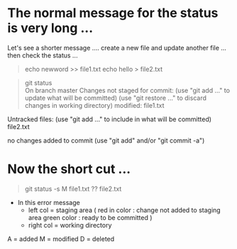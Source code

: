 # The normal message for the status is very long ... 
Let's see a shorter message .... 
create a new file and update another file ... then check the status ... 

> echo newword >> file1.txt 
> echo hello > file2.txt 

> git status  
On branch master
Changes not staged for commit:
  (use "git add <file>..." to update what will be committed)
  (use "git restore <file>..." to discard changes in working directory)
        modified:   file1.txt

Untracked files:
  (use "git add <file>..." to include in what will be committed)
        file2.txt

no changes added to commit (use "git add" and/or "git commit -a")

# Now the short cut ... 
> git status -s 
 M file1.txt
?? file2.txt

- In this error message 
    - left col = staging area (
        red in color : change not added to staging area
        green color : ready to be committed 
        )
    - right col = working directory 

A = added 
M = modified 
D = deleted
